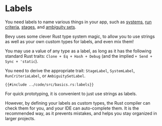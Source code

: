 # Labels

You need labels to name various things in your app, such as
[systems](./system-order.md), [run criteria](./run-criteria.md),
[stages](./stages.md), and [ambiguity sets](TODO).

Bevy uses some clever Rust type system magic, to allow you to use strings
as well as your own custom types for labels, and even mix them!

You may use a value of any type as a label, as long as it has the following
standard Rust traits: `Clone + Eq + Hash + Debug` (and the implied `+ Send +
Sync + 'static`).

You need to derive the appropriate trait: `StageLabel`, `SystemLabel`, `RunCriteriaLabel`, or `AmbiguitySetLabel`.

```rust,no_run,noplayground
{{#include ../code/src/basics.rs:labels}}
```

For quick prototyping, it is convenient to just use strings as labels.

However, by defining your labels as custom types, the Rust compiler can check
them for you, and your IDE can auto-complete them. It is the recommended way, as
it prevents mistakes, and helps you stay organized in larger projects.
